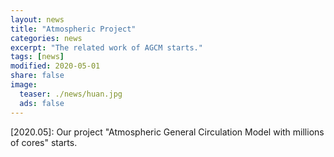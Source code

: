 ```yaml
---
layout: news
title: "Atmospheric Project"
categories: news
excerpt: "The related work of AGCM starts."  
tags: [news]
modified: 2020-05-01
share: false
image: 
  teaser: ./news/huan.jpg
  ads: false  
---
```



\[2020.05\]: Our project "Atmospheric General Circulation Model with millions of cores" starts.